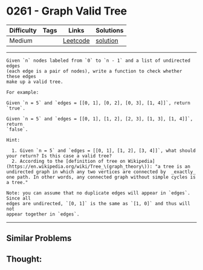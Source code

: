 # 0261 - Graph Valid Tree

Difficulty  | Tags | Links | Solutions
----------- | ---- | ----- | -----
Medium |  | [Leetcode](https://leetcode.com/problems/graph-valid-tree) | [solution](https://leetcode.com/problems/graph-valid-tree/solution/)


-----------

```
Given `n` nodes labeled from `0` to `n - 1` and a list of undirected edges
(each edge is a pair of nodes), write a function to check whether these edges
make up a valid tree.

For example:

Given `n = 5` and `edges = [[0, 1], [0, 2], [0, 3], [1, 4]]`, return `true`.

Given `n = 5` and `edges = [[0, 1], [1, 2], [2, 3], [1, 3], [1, 4]]`, return
`false`.

Hint:

  1. Given `n = 5` and `edges = [[0, 1], [1, 2], [3, 4]]`, what should your return? Is this case a valid tree?
  2. According to the [definition of tree on Wikipedia](https://en.wikipedia.org/wiki/Tree_\(graph_theory\)): "a tree is an undirected graph in which any two vertices are connected by  _exactly_  one path. In other words, any connected graph without simple cycles is a tree."

Note: you can assume that no duplicate edges will appear in `edges`. Since all
edges are undirected, `[0, 1]` is the same as `[1, 0]` and thus will not
appear together in `edges`.
```

-----------


## Similar Problems




## Thought:
